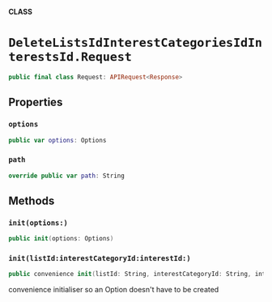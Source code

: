 **CLASS**

# `DeleteListsIdInterestCategoriesIdInterestsId.Request`

```swift
public final class Request: APIRequest<Response>
```

## Properties
### `options`

```swift
public var options: Options
```

### `path`

```swift
override public var path: String
```

## Methods
### `init(options:)`

```swift
public init(options: Options)
```

### `init(listId:interestCategoryId:interestId:)`

```swift
public convenience init(listId: String, interestCategoryId: String, interestId: String)
```

convenience initialiser so an Option doesn't have to be created
